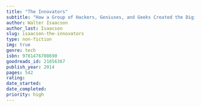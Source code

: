 ```yaml
---
title: "The Innovators"
subtitle: "How a Group of Hackers, Geniuses, and Geeks Created the Digital Revolution"
author: Walter Isaacson
author_last: Isaacson
slug: isaacson-the-innovators
type: non-fiction
img: true
genre: tech
isbn: 9781476708690
goodreads_id: 21856367
publish_year: 2014
pages: 542
rating: 
date_started:
date_completed:
priority: high
---
```

